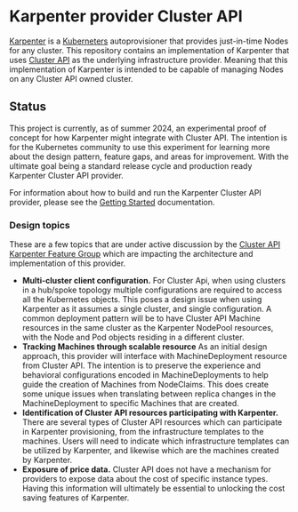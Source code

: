 # Karpenter provider Cluster API

[Karpenter][karpenter] is a [Kuberneters][kubernetes] autoprovisioner that
provides just-in-time Nodes for any cluster. This repository contains an
implementation of Karpenter that uses [Cluster API][clusterapi] as the
underlying infrastructure provider. Meaning that this implementation of
Karpenter is intended to be capable of managing Nodes on any Cluster API
owned cluster.

## Status

This project is currently, as of summer 2024, an experimental proof of concept
for how Karpenter might integrate with Cluster API. The intention is for the Kubernetes
community to use this experiment for learning more about the design pattern, feature
gaps, and areas for improvement. With the ultimate goal being a standard release
cycle and production ready Karpenter Cluster API provider.

For information about how to build and run the Karpenter Cluster API provider, please
see the [Getting Started](docs/docs/getting-started.md) documentation.

### Design topics

These are a few topics that are under active discussion by the
[Cluster API Karpenter Feature Group][cakfg] which are impacting
the architecture and implementation of this provider.

* **Multi-cluster client configuration.**
  For Cluster Api, when using clusters in a hub/spoke topology multiple configurations
  are required to access all the Kubernetes objects. This poses a design issue when
  using Karpenter as it assumes a single cluster, and single configuration. A common
  deployment pattern will be to have Cluster API Machine resources in the same cluster
  as the Karpenter NodePool resources, with the Node and Pod objects residing in a
  different cluster.
* **Tracking Machines through scalable resource**
  As an initial design approach, this provider will interface with MachineDeployment
  resource from Cluster API. The intention is to preserve the experience and behavioral
  configurations encoded in MachineDeployments to help guide the creation of Machines
  from NodeClaims. This does create some unique issues when translating between replica
  changes in the MachineDeployment to specific Machines that are created.
* **Identification of Cluster API resources participating with Karpenter.**
  There are several types of Cluster API resources which can participate in Karpenter
  provisioning, from the infrastructure templates to the machines. Users will need to
  indicate which infrastructure templates can be utilized by Karpenter, and likewise
  which are the machines created by Karpenter.
* **Exposure of price data.**
  Cluster API does not have a mechanism for providers to expose data about the cost of
  specific instance types. Having this information will ultimately be essential to
  unlocking the cost saving features of Karpenter.

[karpenter]: https://karpenter.sh
[kubernetes]: https://kubernetes.io
[clusterapi]: https://cluster-api.sigs.k8s.io
[kci]: https://github.com/kubernetes-sigs/karpenter/blob/main/pkg/cloudprovider/types.go
[cakfg]: https://github.com/kubernetes-sigs/cluster-api/blob/main/docs/community/20231018-karpenter-integration.md
